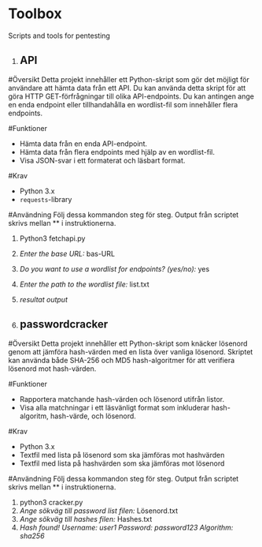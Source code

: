 # Toolbox
Scripts and tools for pentesting

1. ## API ##

#Översikt
Detta projekt innehåller ett Python-skript som gör det möjligt för användare att hämta data från ett API. Du kan använda detta skript för att göra HTTP GET-förfrågningar till olika API-endpoints. Du kan antingen ange en enda endpoint eller tillhandahålla en wordlist-fil som innehåller flera endpoints.

#Funktioner
- Hämta data från en enda API-endpoint.
- Hämta data från flera endpoints med hjälp av en wordlist-fil.
- Visa JSON-svar i ett formaterat och läsbart format.

#Krav
- Python 3.x
- `requests`-library

#Användning
Följ dessa kommandon steg för steg. Output från scriptet skrivs mellan ** i instruktionerna.
1. Python3 fetchapi.py
2. *Enter the base URL:* bas-URL
3. *Do you want to use a wordlist for endpoints? (yes/no):* yes
4. *Enter the path to the wordlist file:* list.txt
5. *resultat output*


2. ## passwordcracker ##

#Översikt
Detta projekt innehåller ett Python-skript som knäcker lösenord genom att jämföra hash-värden med en lista över vanliga lösenord. Skriptet kan använda både SHA-256 och MD5 hash-algoritmer för att verifiera lösenord mot hash-värden.

#Funktioner
- Rapportera matchande hash-värden och lösenord utifrån listor.
- Visa alla matchningar i ett läsvänligt format som inkluderar hash-algoritm, hash-värde, och lösenord.

#Krav
- Python 3.x
- Textfil med lista på lösenord som ska jämföras mot hashvärden
- Textfil med lista på hashvärden som ska jämföras mot lösenord

#Användning
Följ dessa kommandon steg för steg. Output från scriptet skrivs mellan ** i instruktionerna.
1. python3 cracker.py
2. *Ange sökväg till password list filen:* Lösenord.txt
3. *Ange sökväg till hashes filen:* Hashes.txt
4. *Hash found!
Username: user1
Password: password123
Algorithm: sha256*
